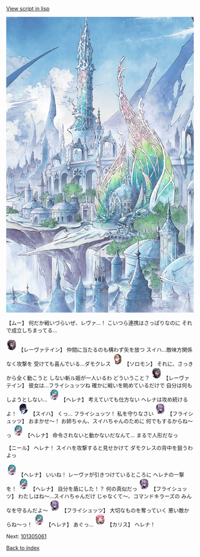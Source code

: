 [View script in lisp](../scripts/101305053.txt)

![fairy_world.png](../images/backgrounds/fairy_world.png)

【ムー】
何だか戦いづらいぜ、レヴァ…！
こいつら連携はさっぱりなのに
それで成立しちまってる…

<img src="../images/units/3100211.png" alt="3100211.png" height="34"/>
【レーヴァテイン】
仲間に当たるのも構わず矢を放つ
スイハ…敵味方関係なく攻撃を
受けても喜んでいる…ダモクレス

<img src="../images/units/3503111.png" alt="3503111.png" height="34"/>
【ソロモン】
それに、さっきから全く動こうと
しない斬ル姫が一人いるわ
どういうこと？

<img src="../images/units/3100211.png" alt="3100211.png" height="34"/>
【レーヴァテイン】
彼女は…フライシュッツね
確かに戦いを眺めているだけで
自分は何もしようとしない…

<img src="../images/units/3302811.png" alt="3302811.png" height="34"/>
【ヘレナ】
考えていても仕方ない
ヘレナは攻め続けるよ！

<img src="../images/units/3401719.png" alt="3401719.png" height="34"/>
【スイハ】
くっ…
フライシュッツ！
私を守りなさい

<img src="../images/units/3502719.png" alt="3502719.png" height="34"/>
【フライシュッツ】
おまかせ～！
お姉ちゃん、スイハちゃんのために
何でもするからね～っ

<img src="../images/units/3302811.png" alt="3302811.png" height="34"/>
【ヘレナ】
命令されないと動かないだなんて…
まるで人形だなっ

【ニール】
ヘレナ！
スイハを攻撃すると見せかけて
ダモクレスの背中を狙うわよっ

<img src="../images/units/3302811.png" alt="3302811.png" height="34"/>
【ヘレナ】
いいね！
レーヴァが引きつけているところに
ヘレナの一撃を！

<img src="../images/units/3302811.png" alt="3302811.png" height="34"/>
【ヘレナ】
自分を盾にした！？
何の真似だっ

<img src="../images/units/3502719.png" alt="3502719.png" height="34"/>
【フライシュッツ】
わたしはね～…スイハちゃんだけ
じゃなくて～、コマンドキラーズの
みんなを守るんだよ～

<img src="../images/units/3502719.png" alt="3502719.png" height="34"/>
【フライシュッツ】
大切なものを奪っていく
悪い敵からね～っ！

<img src="../images/units/3302811.png" alt="3302811.png" height="34"/>
【ヘレナ】
あぐっ…

<img src="../images/units/3602511.png" alt="3602511.png" height="34"/>
【カリス】
ヘレナ！

Next: [101305061](101305061.md)

[Back to index](index.md)
